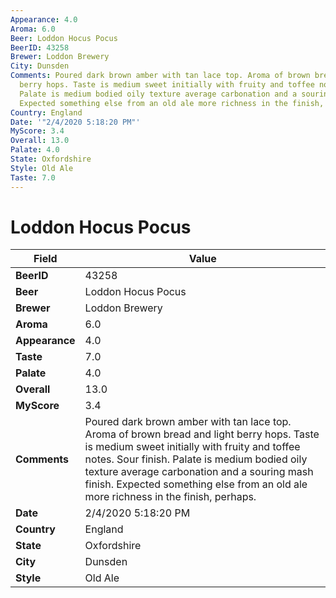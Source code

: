 ```yaml
---
Appearance: 4.0
Aroma: 6.0
Beer: Loddon Hocus Pocus
BeerID: 43258
Brewer: Loddon Brewery
City: Dunsden
Comments: Poured dark brown amber with tan lace top. Aroma of brown bread and light
  berry hops. Taste is medium sweet initially with fruity and toffee notes. Sour finish.
  Palate is medium bodied oily texture average carbonation and a souring mash finish.
  Expected something else from an old ale more richness in the finish, perhaps.
Country: England
Date: '"2/4/2020 5:18:20 PM"'
MyScore: 3.4
Overall: 13.0
Palate: 4.0
State: Oxfordshire
Style: Old Ale
Taste: 7.0
---
```


# Loddon Hocus Pocus

| Field         | Value |
|---------------|-------|
| **BeerID** | 43258 |
| **Beer** | Loddon Hocus Pocus |
| **Brewer** | Loddon Brewery |
| **Aroma** | 6.0 |
| **Appearance** | 4.0 |
| **Taste** | 7.0 |
| **Palate** | 4.0 |
| **Overall** | 13.0 |
| **MyScore** | 3.4 |
| **Comments** | Poured dark brown amber with tan lace top. Aroma of brown bread and light berry hops. Taste is medium sweet initially with fruity and toffee notes. Sour finish. Palate is medium bodied oily texture average carbonation and a souring mash finish. Expected something else from an old ale more richness in the finish, perhaps. |
| **Date** | 2/4/2020 5:18:20 PM |
| **Country** | England |
| **State** | Oxfordshire |
| **City** | Dunsden |
| **Style** | Old Ale |
